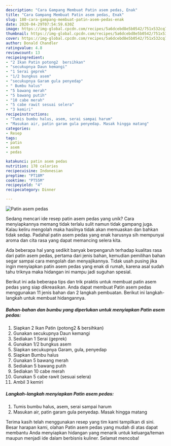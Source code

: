 ```yaml
---
description: "Cara Gampang Membuat Patin asem pedas, Enak"
title: "Cara Gampang Membuat Patin asem pedas, Enak"
slug: 180-cara-gampang-membuat-patin-asem-pedas-enak
date: 2020-04-29T07:54:59.630Z
image: https://img-global.cpcdn.com/recipes/5a6dcebd8e5b0542/751x532cq70/patin-asem-pedas-foto-resep-utama.jpg
thumbnail: https://img-global.cpcdn.com/recipes/5a6dcebd8e5b0542/751x532cq70/patin-asem-pedas-foto-resep-utama.jpg
cover: https://img-global.cpcdn.com/recipes/5a6dcebd8e5b0542/751x532cq70/patin-asem-pedas-foto-resep-utama.jpg
author: Donald Chandler
ratingvalue: 4.8
reviewcount: 13
recipeingredient:
- "2 Ikan Patin potong2  bersihkan"
- "secukupnya Daun kemangi"
- "1 Serai geprek"
- "1/2 bungkus asem"
- "secukupnya Garam gula penyedap"
- " Bumbu halus"
- "5 bawang merah"
- "5 bawang putih"
- "10 cabe merah"
- "5 cabe rawit sesuai selera"
- "3 kemiri"
recipeinstructions:
- "Tumis bumbu halus, asem, serai sampai harum"
- "Masukan air, patin garam gula penyedap. Masak hingga matang"
categories:
- Resep
tags:
- patin
- asem
- pedas

katakunci: patin asem pedas 
nutrition: 178 calories
recipecuisine: Indonesian
preptime: "PT18M"
cooktime: "PT55M"
recipeyield: "4"
recipecategory: Dinner

---
```



![Patin asem pedas](https://img-global.cpcdn.com/recipes/5a6dcebd8e5b0542/751x532cq70/patin-asem-pedas-foto-resep-utama.jpg)

Sedang mencari ide resep patin asem pedas yang unik? Cara menyiapkannya memang tidak terlalu sulit namun tidak gampang juga. Kalau keliru mengolah maka hasilnya tidak akan memuaskan dan bahkan tidak sedap. Padahal patin asem pedas yang enak harusnya sih mempunyai aroma dan cita rasa yang dapat memancing selera kita.



Ada beberapa hal yang sedikit banyak berpengaruh terhadap kualitas rasa dari patin asem pedas, pertama dari jenis bahan, kemudian pemilihan bahan segar sampai cara mengolah dan menyajikannya. Tidak usah pusing jika ingin menyiapkan patin asem pedas yang enak di rumah, karena asal sudah tahu triknya maka hidangan ini mampu jadi suguhan spesial.


Berikut ini ada beberapa tips dan trik praktis untuk membuat patin asem pedas yang siap dikreasikan. Anda dapat membuat Patin asem pedas menggunakan 11 jenis bahan dan 2 langkah pembuatan. Berikut ini langkah-langkah untuk membuat hidangannya.

<!--inarticleads1-->

##### Bahan-bahan dan bumbu yang diperlukan untuk menyiapkan Patin asem pedas:

1. Siapkan 2 Ikan Patin (potong2 &amp; bersihkan)
1. Gunakan secukupnya Daun kemangi
1. Sediakan 1 Serai (geprek)
1. Gunakan 1/2 bungkus asem
1. Siapkan secukupnya Garam, gula, penyedap
1. Siapkan  Bumbu halus
1. Gunakan 5 bawang merah
1. Sediakan 5 bawang putih
1. Sediakan 10 cabe merah
1. Gunakan 5 cabe rawit (sesuai selera)
1. Ambil 3 kemiri




<!--inarticleads2-->

##### Langkah-langkah menyiapkan Patin asem pedas:

1. Tumis bumbu halus, asem, serai sampai harum
1. Masukan air, patin garam gula penyedap. Masak hingga matang




Terima kasih telah menggunakan resep yang tim kami tampilkan di sini. Besar harapan kami, olahan Patin asem pedas yang mudah di atas dapat membantu Anda menyiapkan hidangan yang menarik untuk keluarga/teman maupun menjadi ide dalam berbisnis kuliner. Selamat mencoba!
